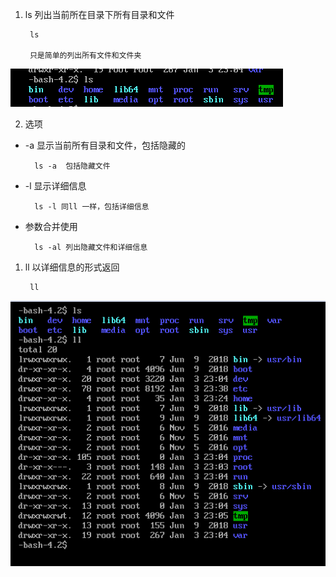 1. ls 列出当前所在目录下所有目录和文件
   

        ls 

        只是简单的列出所有文件和文件夹
![avatar](../../assets/ls.png)

2. 选项
   
+ -a  显示当前所有目录和文件，包括隐藏的
  
        ls -a  包括隐藏文件

+ -l  显示详细信息

        ls -l 同ll 一样，包括详细信息

+ 参数合并使用

        ls -al 列出隐藏文件和详细信息
        
1. ll 以详细信息的形式返回
   
        ll 

![avatar](../../assets/ll.png)